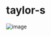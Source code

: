 # taylor-s
![image](https://github.com/ilovrkive/taylor-s/assets/152826125/8f130580-9872-4c2e-95ec-0b2c3df4c6c9)
